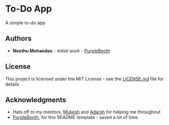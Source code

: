 # To-Do App

A simple to-do app

## Authors

* **Neethu Mohandas** - *Initial work* - [PurpleBooth](https://github.com/prayaganeethu)

## License

This project is licensed under the MIT License - see the [LICENSE.md](LICENSE.md) file for details

## Acknowledgments

* Hats off to my mentors, [Mukesh](https://github.com/mukeshm) and [Adarsh](https://github.com/adarsh-why) for helping me throughout
* [PurpleBooth](https://gist.github.com/PurpleBooth/109311bb0361f32d87a2), for this README template - saved a lot of time.
